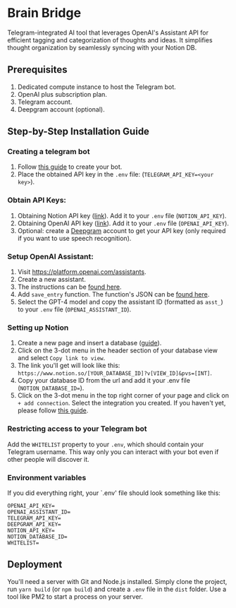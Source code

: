 # Brain Bridge

Telegram-integrated AI tool that leverages OpenAI's Assistant API for efficient tagging and categorization of thoughts and ideas. It simplifies thought organization by seamlessly syncing with your Notion DB.

## Prerequisites

1. Dedicated compute instance to host the Telegram bot.
2. OpenAI plus subscription plan.
3. Telegram account.
4. Deepgram account (optional).

## Step-by-Step Installation Guide

### Creating a telegram bot

1. Follow [this guide](https://core.telegram.org/bots/tutorial) to create your bot.
2. Place the obtained API key in the `.env` file: (`TELEGRAM_API_KEY=<your key>`).

### Obtain API Keys:

1. Obtaining Notion API key ([link](https://www.google.com/search?q=notion+get+api+key&oq=notion+get+api+key&gs_lcrp=EgZjaHJvbWUqBggAEEUYOzIGCAAQRRg7MgwIARAjGCcYgAQYigUyDAgCECMYJxiABBiKBTIMCAMQABhDGIAEGIoFMgwIBBAAGEMYgAQYigUyDAgFEAAYQxiABBiKBTIMCAYQABhDGIAEGIoFMgwIBxAAGEMYgAQYigUyBwgIEAAYgAQyBwgJEAAYgATSAQgyOTIyajBqN6gCALACAA&sourceid=chrome&ie=UTF-8)). Add it to your `.env` file (`NOTION_API_KEY`).
2. Obtaining OpenAI API key ([link](https://help.openai.com/en/articles/4936850-where-do-i-find-my-api-key)). Add it to your `.env` file (`OPENAI_API_KEY`).
3. Optional: create a [Deepgram](https://deepgram.com/) account to get your API key (only required if you want to use speech recognition).

### Setup OpenAI Assistant:

1. Visit https://platform.openai.com/assistants.
2. Create a new assistant.
3. The instructions can be [found here](https://github.com/Mosquid/gpt-telebot/blob/main/openai/prompt.txt).
4. Add `save_entry` function. The function's JSON can be [found here](https://github.com/Mosquid/gpt-telebot/blob/main/openai/save_entry.fn.json).
5. Select the GPT-4 model and copy the assistant ID (formatted as `asst_`) to your `.env` file (`OPENAI_ASSISTANT_ID`).

### Setting up Notion

1. Create a new page and insert a database ([guide](https://www.notion.so/help/intro-to-databases)).
2. Click on the 3-dot menu in the header section of your database view and select `Copy link to view`.
3. The link you'll get will look like this: `https://www.notion.so/[YOUR_DATABASE_ID]?v[VIEW_ID]&pvs=[INT]`.
4. Copy your database ID from the url and add it your .env file (`NOTION_DATABASE_ID=`).
5. Click on the 3-dot menu in the top right corner of your page and click on `+ add connection`. Select the integration you created. If you haven't yet, please follow [this guide](https://www.google.com/search?q=notion+get+api+key&oq=notion+get+api+key&gs_lcrp=EgZjaHJvbWUqBggAEEUYOzIGCAAQRRg7MgwIARAjGCcYgAQYigUyDAgCECMYJxiABBiKBTIMCAMQABhDGIAEGIoFMgwIBBAAGEMYgAQYigUyDAgFEAAYQxiABBiKBTIMCAYQABhDGIAEGIoFMgwIBxAAGEMYgAQYigUyBwgIEAAYgAQyBwgJEAAYgATSAQgyOTIyajBqN6gCALACAA&sourceid=chrome&ie=UTF-8).

### Restricting access to your Telegram bot

Add the `WHITELIST` property to your `.env`, which should contain your Telegram username. This way only you can interact with your bot even if other people will discover it.

### Environment variables

If you did everything right, your `.env' file should look something like this:

```env
OPENAI_API_KEY=
OPENAI_ASSISTANT_ID=
TELEGRAM_API_KEY=
DEEPGRAM_API_KEY=
NOTION_API_KEY=
NOTION_DATABASE_ID=
WHITELIST=
```

## Deployment

You'll need a server with Git and Node.js installed.
Simply clone the project, run `yarn build` (or `npm build`) and create a `.env` file in the `dist` folder. Use a tool like PM2 to start a process on your server.
